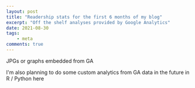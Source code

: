 ```yaml
---
layout: post
title: "Readership stats for the first 6 months of my blog"
excerpt: "Off the shelf analyses provided by Google Analytics"
date: 2021-08-30
tags:
    - meta
comments: true
---
```



JPGs or graphs embedded from GA


I'm also planning to do some custom analytics from GA data in the future in R / Python here
